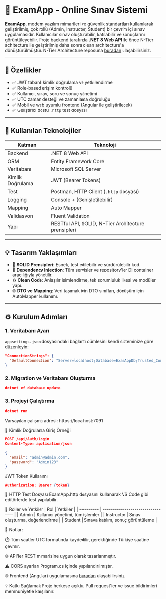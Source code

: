 # 📝 ExamApp - Online Sınav Sistemi

**ExamApp**, modern yazılım mimarileri ve güvenlik standartları kullanılarak geliştirilmiş, çok rollü (Admin, Instructor, Student) bir çevrim içi sınav uygulamasıdır. Kullanıcılar sınav oluşturabilir, katılabilir ve sonuçlarını görüntüleyebilir. Proje backend tarafında **.NET 8 Web API** ile önce N-Tier achitecture ile geliştirilmiş daha sonra clean architecture'a dönüştürülmüştür.
N-Tier Architecture reposuna [buradan](https://github.com/mabattal/ExamApp-N-Tier) ulaşabilirsiniz.

---

## 🚀 Özellikler

- ✅ JWT tabanlı kimlik doğrulama ve yetkilendirme
- ✅ Role-based erişim kontrolü
- ✅ Kullanıcı, sınav, soru ve sonuç yönetimi
- ✅ UTC zaman desteği ve zamanlama doğruluğu
- ✅ Mobil ve web uyumlu frontend (Angular ile geliştirilecek)
- ✅ Geliştirici dostu `.http` test dosyası

---

## 🧰 Kullanılan Teknolojiler

| Katman | Teknoloji |
|-------|-----------|
| Backend | .NET 8 Web API |
| ORM | Entity Framework Core |
| Veritabanı | Microsoft SQL Server |
| Kimlik Doğrulama | JWT (Bearer Tokens) |
| Test | Postman, HTTP Client (`.http` dosyası) |
| Logging | Console + (Genişletilebilir) |
| Mapping | Auto Mapper |
| Validasyon | Fluent Validation |
| Yapı | RESTful API, SOLID, N-Tier Architecture prensipleri |

---

## 💡 Tasarım Yaklaşımları

- 🧱 **SOLID Prensipleri**: Esnek, test edilebilir ve sürdürülebilir kod.
- 🔄 **Dependency Injection**: Tüm servisler ve repository'ler DI container aracılığıyla yönetilir.
- ♻️ **Clean Code**: Anlaşılır isimlendirme, tek sorumluluk ilkesi ve modüler yapı.
- 🌐 **DTO ve Mapping**: Veri taşımak için DTO sınıfları, dönüşüm için AutoMapper kullanımı.

---

## ⚙️ Kurulum Adımları

### 1. Veritabanı Ayarı

`appsettings.json` dosyasındaki bağlantı cümlesini kendi sisteminize göre düzenleyin:

```json
"ConnectionStrings": {
  "DefaultConnection": "Server=localhost;Database=ExamAppDb;Trusted_Connection=True;"
}
 ``` 

### 2. Migration ve Veritabanı Oluşturma
```json
dotnet ef database update
``` 

### 3. Projeyi Çalıştırma
```json
dotnet run
``` 

Varsayılan çalışma adresi: https://localhost:7091

🔐 Kimlik Doğrulama
Giriş Örneği
```json
POST /api/Auth/Login
Content-Type: application/json

{
  "email": "admin@admin.com",
  "password": "Admin123"
}
``` 

JWT Token Kullanımı
```json
Authorization: Bearer {token}
``` 
🧪 HTTP Test Dosyası
ExamApp.http dosyasını kullanarak VS Code gibi editörlerde test yapılabilir.

👤 Roller ve Yetkiler
| Rol        | Yetkiler                          |
| ---------- | --------------------------------- |
| Admin      | Kullanıcı yönetimi, tüm işlemler  |
| Instructor | Sınav oluşturma, değerlendirme    |
| Student    | Sınava katılım, sonuç görüntüleme |


📌 Notlar:

⏱️ Tüm saatler UTC formatında kaydedilir, gerektiğinde Türkiye saatine çevrilir.

🌐 API'ler REST mimarisine uygun olarak tasarlanmıştır.

⚠️ CORS ayarları Program.cs içinde yapılandırılmıştır.



🌐 Frontend (Angular) uygulamasına [buradan](https://github.com/mabattal/ExamApp-UI-A)
 ulaşabilirsiniz.


💡 Katkı Sağlamak
Proje herkese açıktır. Pull request'ler ve issue bildirimleri memnuniyetle karşılanır.


